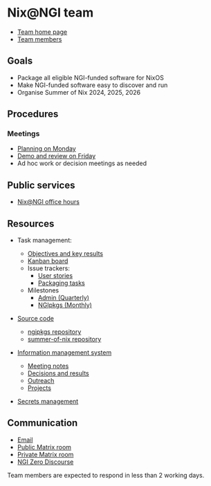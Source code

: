 # Nix@NGI team

* [Team home page](https://nixos.org/community/teams/ngi)
* [Team members](https://github.com/orgs/ngi-nix/teams/team)


## Goals
* Package all eligible NGI-funded software for NixOS
* Make NGI-funded software easy to discover and run
* Organise Summer of Nix 2024, 2025, 2026


## Procedures

### Meetings

* [Planning on Monday](https://calendar.google.com/calendar/event?action=TEMPLATE&tmeid=ZGVlZXQ3dTN0bXNjYmJiZ291NmVnMmJ2djdfMjAyNTAyMjRUMTAwMDAwWiB2YWxlbnRpbi5nYWdhcmluQGdvb2dsZW1haWwuY29t&tmsrc=valentin.gagarin%40googlemail.com&scp=ALL)
* [Demo and review on Friday](https://calendar.google.com/calendar/event?action=TEMPLATE&tmeid=NGpudGFtcm9qN2w3aWxyN2puNmZ2OGdkZ3ZfMjAyNTAyMjFUMTIwMDAwWiB2YWxlbnRpbi5nYWdhcmluQGdvb2dsZW1haWwuY29t&tmsrc=valentin.gagarin%40googlemail.com&scp=ALL)
* Ad hoc work or decision meetings as needed


## Public services

* [Nix@NGI office hours](https://calendar.google.com/calendar/u/0/event?eid=MmFqNzE2MWVkNjI1YzRsdDNsZTcyNWY5MGhfMjAyNTAyMTNUMTQwMDAwWiBiOW81MmZvYnFqYWs4b3E4bGZraGczdDBxZ0Bn)


## Resources

* Task management:
  * [Objectives and key results](https://github.com/orgs/ngi-nix/projects/8/views/14)
  * [Kanban board](https://github.com/orgs/ngi-nix/projects/8/views/5)
  * Issue trackers:
      * [User stories](https://github.com/ngi-nix/summer-of-nix/issues?q=is%3Aissue%20state%3Aopen%20label%3A%22User%20story%22)
      * [Packaging tasks](https://github.com/ngi-nix/ngipkgs/issues?q=is%3Aissue%20state%3Aopen%20label%3A%22NGI%20Project%22)
  * Milestones
      * [Admin (Quarterly)](https://github.com/ngi-nix/summer-of-nix/milestones)
      * [NGIpkgs (Monthly)](https://github.com/ngi-nix/ngipkgs/milestones)
 

* [Source code](https://github.com/ngi-nix/)
  * [ngipkgs repository](https://github.com/ngi-nix/ngipkgs)
  * [summer-of-nix repository](https://github.com/ngi-nix/summer-of-nix)

* [Information management system](https://www.notion.so/nixos-foundation)
  * [Meeting notes](https://www.notion.so/nixos-foundation/17a59d49e1be808a9695fcf86d5b8766?v=596fafe162844f768c68ad3b7c7baa92)
  * [Decisions and results](https://www.notion.so/nixos-foundation/17a59d49e1be80beba5bed2ee55d845b?v=18159d49e1be807ca88f000c1eb0b856)
  * [Outreach](https://www.notion.so/nixos-foundation/Outreach-16059d49e1be8079a5e3efe8a3ab64bb)
  * [Projects](https://www.notion.so/nixos-foundation/15759d49e1be808186e5dc8c2c600ba8?v=9e8141539d9c41ad98ab2368b12d030f)

* [Secrets management](https://vault.nixos.org/)


## Communication

* [Email](mailto:ngi@nixos.org)
* [Public Matrix room](https://matrix.to/#/#ngipkgs:matrix.org)
* [Private Matrix room](https://matrix.to/#/!oClizZxKdAIKhDXVXd:matrix.org?via=matrix.org&via=catgirl.cloud&via=erethon.com)
* [NGI Zero Discourse](https://discourse.nixos.org/c/dev/ngi-zero/45)

Team members are expected to respond in less than 2 working days.
